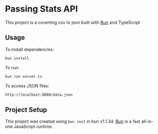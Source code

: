 # Passing Stats API

This project is a coverting csv to json built with [Bun](https://bun.sh) and TypeScript

## Usage

To install dependencies:

```bash
bun install
```

To run:

```bash
bun run server.ts
```

To access JSON files:
```bash
http://localhost:8080/data.json
```

## Project Setup

This project was created using `bun init` in bun v1.1.34. [Bun](https://bun.sh) is a fast all-in-one JavaScript runtime.
